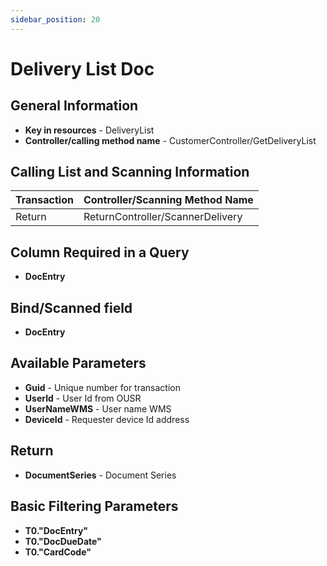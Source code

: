 ```yaml
---
sidebar_position: 20
---
```


# Delivery List Doc

## General Information

- **Key in resources** - DeliveryList
- **Controller/calling method name** - CustomerController/GetDeliveryList

## Calling List and Scanning Information

| Transaction | Controller/Scanning Method Name |
| --- | --- |
| Return | ReturnController/ScannerDelivery |

## Column Required in a Query

- **DocEntry**

## Bind/Scanned field

- **DocEntry**

## Available Parameters

- **Guid** - Unique number for transaction
- **UserId** - User Id from OUSR
- **UserNameWMS** - User name WMS
- **DeviceId** - Requester device Id address

## Return

- **DocumentSeries** - Document Series

## Basic Filtering Parameters

- **T0."DocEntry"**
- **T0."DocDueDate"**
- **T0."CardCode"**
